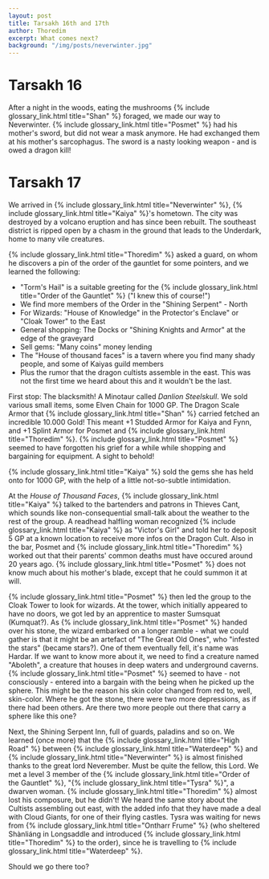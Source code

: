 ```yaml
---
layout: post
title: Tarsakh 16th and 17th
author: Thoredim
excerpt: What comes next?
background: "/img/posts/neverwinter.jpg"
---
```


# Tarsakh 16

After a night in the woods, eating the mushrooms {% include glossary_link.html title="Shan" %} foraged, we made our
way to Neverwinter. {% include glossary_link.html title="Posmet" %} had his mother's sword, but did not wear a mask
anymore. He had exchanged them at his mother's sarcophagus. The sword is a
nasty looking weapon - and is owed a dragon kill!

# Tarsakh 17

We arrived in {% include glossary_link.html title="Neverwinter" %}, {% include glossary_link.html title="Kaiya" %}'s hometown. The city was destroyed by a
volcano eruption and has since been rebuilt. The southeast district is ripped
open by a chasm in the ground that leads to the Underdark, home to many vile
creatures.

{% include glossary_link.html title="Thoredim" %} asked a guard, on whom he discovers a pin of the order of the
gauntlet for some pointers, and we learned the following:

- "Torm's Hail" is a suitable greeting for the {% include glossary_link.html title="Order of the Gauntlet" %} ("I knew this of course!")
- We find more members of the Order in the "Shining Serpent" - North
- For Wizards: "House of Knowledge" in the Protector's Enclave" or "Cloak Tower" to the East
- General shopping: The Docks or "Shining Knights and Armor" at the edge of the graveyard
- Sell gems: "Many coins" money lending
- The "House of thousand faces" is a tavern where you find many shady people, and some of Kaiyas guild members
- Plus the rumor that the dragon cultists assemble in the east. This was not the first time we heard about this and it wouldn't be the last.

First stop: The blacksmith! A Minotaur called _Danlion Steelskull_. We sold
various small items, some Elven Chain for 1000 GP. The Dragon Scale Armor
that {% include glossary_link.html title="Shan" %} carried fetched an incredible 10.000 Gold! This meant +1 Studded
Armor for Kaiya and Fynn, and +1 Splint Armor for Posmet and {% include glossary_link.html title="Thoredim" %}. {% include glossary_link.html title="Posmet" %}
seemed to have forgotten his grief for a while while shopping and bargaining
for equipment. A sight to behold!

{% include glossary_link.html title="Kaiya" %} sold the gems she has held onto for 1000 GP, with the help of a little
not-so-subtle intimidation.

At the _House of Thousand Faces_, {% include glossary_link.html title="Kaiya" %} talked to the bartenders and patrons in
Thieves Cant, which sounds like non-consequential small-talk about the
weather to the rest of the group. A readhead halfling woman recognized {% include glossary_link.html title="Kaiya" %}
as "Victor's Girl" and told her to deposit 5 GP at a known location to
receive more infos on the Dragon Cult. Also in the bar, Posmet and {% include glossary_link.html title="Thoredim" %}
worked out that their parents' common deaths must have occured around 20
years ago. {% include glossary_link.html title="Posmet" %} does not know much about his mother's blade, except that he
could summon it at will.

{% include glossary_link.html title="Posmet" %} then led the group to the Cloak Tower to look for wizards. At the
tower, which initially appeared to have no doors, we got led by an apprentice
to master Sumsquat (Kumquat?). As {% include glossary_link.html title="Posmet" %} handed over his stone, the wizard
embarked on a longer ramble - what we could gather is that it might be an
artefact of "The Great Old Ones", who "infested the stars" (became stars?).
One of them eventually fell, it's name was Hardar. If we want to know more
about it, we need to find a creature named "Aboleth", a creature that houses
in deep waters and underground caverns. {% include glossary_link.html title="Posmet" %} seemed to have - not
consciously - entered into a bargain with the being when he picked up the
sphere. This might be the reason his skin color changed from red to, well,
skin-color. Where he got the stone, there were two more depressions, as if
there had been others. Are there two more people out there that carry a
sphere like this one?

Next, the Shining Serpent Inn, full of guards, paladins and so on. We learned
(once more) that the {% include glossary_link.html title="High Road" %} between {% include glossary_link.html title="Waterdeep" %} and {% include glossary_link.html title="Neverwinter" %} is almost
finished thanks to the great lord Neverember. Must be quite the fellow, this
Lord. We met a level 3 member of the {% include glossary_link.html title="Order of the Gauntlet" %}, "{% include glossary_link.html title="Tysra" %}", a
dwarven woman. {% include glossary_link.html title="Thoredim" %} almost lost his composure, but he didn't! We heard
the same story about the Cultists assembling out east, with the added info
that they have made a deal with Cloud Giants, for one of their flying
castles. Tysra was waiting for news from {% include glossary_link.html title="Ontharr Frume" %} (who sheltered
Shànliáng in Longsaddle and introduced {% include glossary_link.html title="Thoredim" %} to the order), since he is
travelling to {% include glossary_link.html title="Waterdeep" %}.

Should we go there too?
